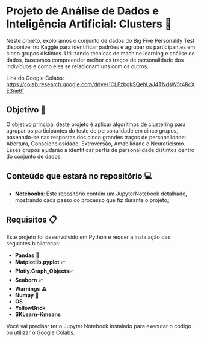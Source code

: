 # Projeto de Análise de Dados e Inteligência Artificial: Clusters 👩

Neste projeto, exploramos o conjunto de dados do Big Five Personality Test disponível no Kaggle para identificar padrões e agrupar os participantes em cinco grupos distintos. Utilizando técnicas de machine learning e análise de dados, buscamos compreender melhor os traços de personalidade dos indivíduos e como eles se relacionam uns com os outros.

Link do Google Colabs: https://colab.research.google.com/drive/1CLFzbgkSQehLaJ4TNdsW5t4RcXE3ne6f

## Objetivo 🎯

O objetivo principal deste projeto é aplicar algoritmos de clustering para agrupar os participantes do teste de personalidade em cinco grupos, baseando-se nas respostas dos cinco grandes traços de personalidade: Abertura, Conscienciosidade, Extroversão, Amabilidade e Neuroticismo. Esses grupos ajudarão a identificar perfis de personalidade distintos dentro do conjunto de dados.

## Conteúdo que estará no repositório 💻

- **Notebooks**: Este repositório contém um JupyterNotebook detalhado, mostrando cada passo do processo que fiz durante o projeto;

## Requisitos 📋

Este projeto foi desenvolvido em Python e requer a instalação das seguintes bibliotecas:

- **Pandas** 🐼
- **Matplotlib.pyplot** 📈
- **Plotly.Graph_Objects**📈
- **Seaborn** 📈
- **Warnings** ⚠️
- **Numpy** 🔢
- **OS**
- **YellowBrick**
- **SKLearn-Kmeans**


Você vai precisar ter o Jupyter Notebook instalado para executar o código ou utilizar o Google Colabs.
